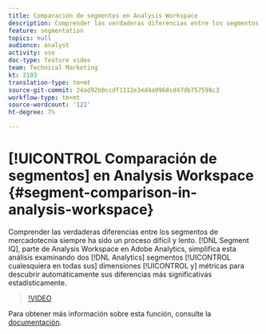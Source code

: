 ```yaml
---
title: Comparación de segmentos en Analysis Workspace
description: Comprender las verdaderas diferencias entre los segmentos de mercadotecnia siempre ha sido un proceso difícil y lento. IQ de segmento, parte de Analysis Workspace en Adobe Analytics, simplifica esta análisis examinando dos segmentos de Analytics cualesquiera en todas sus dimensiones y métricas para descubrir automáticamente sus diferencias más significativas estadísticamente.
feature: segmentation
topics: null
audience: analyst
activity: use
doc-type: feature video
team: Technical Marketing
kt: 2103
translation-type: tm+mt
source-git-commit: 24ad92b0ccdf1112e3ed4a0968cd47db757598c3
workflow-type: tm+mt
source-wordcount: '121'
ht-degree: 7%

---
```



# [!UICONTROL Comparación de segmentos] en Analysis Workspace {#segment-comparison-in-analysis-workspace}

Comprender las verdaderas diferencias entre los segmentos de mercadotecnia siempre ha sido un proceso difícil y lento. [!DNL Segment IQ], parte de Analysis Workspace en Adobe Analytics, simplifica esta análisis examinando dos [!DNL Analytics] segmentos [!UICONTROL cualesquiera en todas sus] dimensiones [!UICONTROL y] métricas  para descubrir automáticamente sus diferencias más significativas estadísticamente.

>[!VIDEO](https://video.tv.adobe.com/v/23976/?quality=12)

Para obtener más información sobre esta función, consulte la [documentación](https://marketing.adobe.com/resources/help/es_ES/analytics/analysis-workspace/segment-comparison.html).
